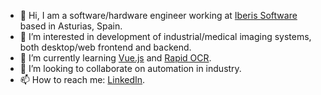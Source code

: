 - 👋 Hi, I am a software/hardware engineer working at [Iberis Software](https://iberisoft.com/) based in Asturias, Spain.
- 👀 I’m interested in development of industrial/medical imaging systems, both desktop/web frontend and backend.
- 🌱 I’m currently learning [Vue.js](https://vuejs.org) and [Rapid OCR](https://github.com/RapidAI/RapidOCR.git).
- 💞️ I’m looking to collaborate on automation in industry.
- 📫 How to reach me: [LinkedIn](https://www.linkedin.com/in/pavelzaytsev/).
